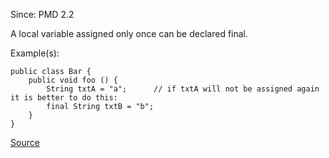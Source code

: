 Since: PMD 2.2

A local variable assigned only once can be declared final.

Example(s):
```
public class Bar {
	public void foo () {
		String txtA = "a"; 		// if txtA will not be assigned again it is better to do this:
		final String txtB = "b";
	}
}
```

[Source](https://pmd.github.io/pmd-5.6.1/pmd-java/rules/java/optimizations.html#LocalVariableCouldBeFinal)
